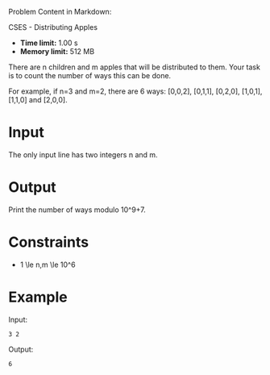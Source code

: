 Problem Content in Markdown:


CSES \- Distributing Apples




* **Time limit:** 1\.00 s
* **Memory limit:** 512 MB




There are n children and m apples that will be distributed to them. Your task is to count the number of ways this can be done.


For example, if n\=3 and m\=2, there are 6 ways: \[0,0,2], \[0,1,1], \[0,2,0], \[1,0,1], \[1,1,0] and \[2,0,0].


Input
=====


The only input line has two integers n and m.


Output
======


Print the number of ways modulo 10^9\+7.


Constraints
===========


* 1 \\le n,m \\le 10^6


Example
=======


Input:



```
3 2

```

Output:



```
6

```
 
